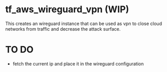 # tf_aws_wireguard_vpn (WIP)
This creates an wireguard instance that can be used as vpn to close cloud networks from traffic and decrease the attack surface.


# TO DO 
- fetch the current ip and place it in the wireguard configuration